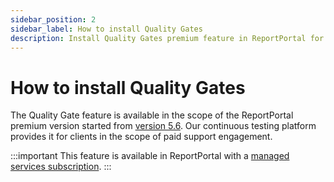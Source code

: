 ```yaml
---
sidebar_position: 2
sidebar_label: How to install Quality Gates
description: Install Quality Gates premium feature in ReportPortal for enhanced test automation reporting tools with quality control.
---
```


# How to install Quality Gates

The Quality Gate feature is available in the scope of the ReportPortal premium version started from [version 5.6](https://reportportal.io/releases/5.6.0). Our continuous testing platform provides it for clients in the scope of paid support engagement.

:::important
This feature is available in ReportPortal with a [managed services subscription](https://reportportal.io/pricing/on-premises).
:::
